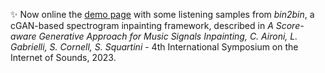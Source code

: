 ✨ Now online the [demo page](https://aircarlo.github.io/bin2bin_music_inpainting/) with some listening samples from _bin2bin_, a cGAN-based spectrogram inpainting framework, described in _A Score-aware Generative Approach for Music Signals Inpainting, C. Aironi, L. Gabrielli, S. Cornell, S. Squartini_ - 4th International Symposium on the Internet of Sounds, 2023.
<br>
<br>
<br>
<br>

<!--

[![Visits Badge](https://badges.pufler.dev/visits/aircarlo/aircarlo)]()
**aircarlo/aircarlo** is a ✨ _special_ ✨ repository because its `README.md` (this file) appears on your GitHub profile.

Here are some ideas to get you started:

- 🔭 I’m currently working on ...
- 🌱 I’m currently learning ...
- 👯 I’m looking to collaborate on ...
- 🤔 I’m looking for help with ...
- 💬 Ask me about ...
- 📫 How to reach me: ...
- 😄 Pronouns: ...
- ⚡ Fun fact: ...
-->
